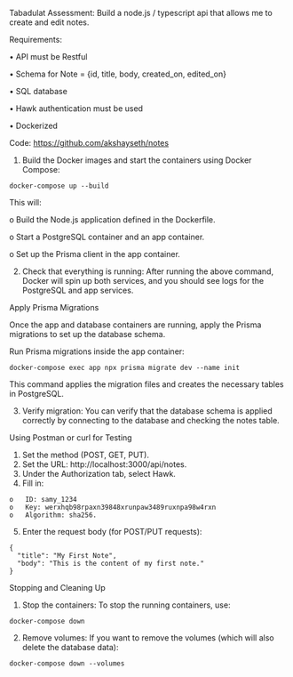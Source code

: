 Tabadulat Assessment:
Build a node.js / typescript api that allows me to create and edit notes.

Requirements: 

•	API must be Restful

•	Schema for Note = {id, title, body, created_on, edited_on}

•	SQL database

•	Hawk authentication must be used

•	Dockerized

Code: https://github.com/akshayseth/notes

1.	Build the Docker images and start the containers using Docker Compose:
```
docker-compose up --build
```
This will:

o	Build the Node.js application defined in the Dockerfile.

o	Start a PostgreSQL container and an app container.

o	Set up the Prisma client in the app container.

2.	Check that everything is running: 
After running the above command, Docker will spin up both services, and you should see logs for the PostgreSQL and app services.

Apply Prisma Migrations

Once the app and database containers are running, apply the Prisma migrations to set up the database schema.

Run Prisma migrations inside the app container:
```
docker-compose exec app npx prisma migrate dev --name init
```
This command applies the migration files and creates the necessary tables in PostgreSQL.

3.	Verify migration: You can verify that the database schema is applied correctly by connecting to the database and checking the notes table.

Using Postman or curl for Testing
1.	Set the method (POST, GET, PUT).
2.	Set the URL: http://localhost:3000/api/notes.
3.	Under the Authorization tab, select Hawk.
4.	Fill in:
```
o	ID: samy_1234
o	Key: werxhqb98rpaxn39848xrunpaw3489ruxnpa98w4rxn
o	Algorithm: sha256.
```
5.	Enter the request body (for POST/PUT requests):
```
{
  "title": "My First Note",
  "body": "This is the content of my first note."
}
```
Stopping and Cleaning Up
1.	Stop the containers: To stop the running containers, use:
```
docker-compose down
```
2.	Remove volumes: If you want to remove the volumes (which will also delete the database data):
```
docker-compose down --volumes
```
